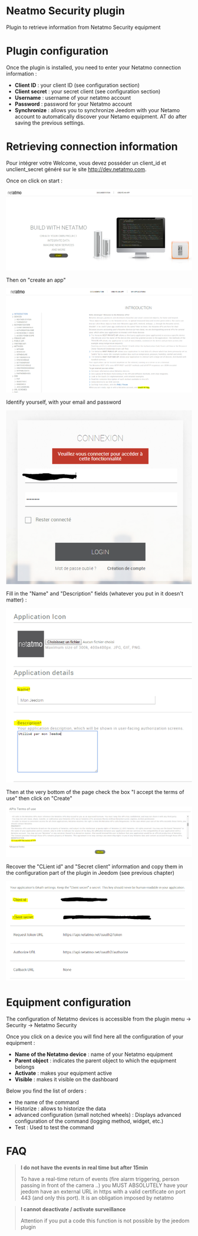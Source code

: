 # Neatmo Security plugin

Plugin to retrieve information from Netatmo Security equipment

# Plugin configuration

Once the plugin is installed, you need to enter your Netatmo connection information :

-   **Client ID** : your client ID (see configuration section)
-   **Client secret** : your secret client (see configuration section)
-   **Username** : username of your netatmo account
-   **Password** : password for your Netatmo account
-   **Synchronize** : allows you to synchronize Jeedom with your Netamo account to automatically discover your Netamo equipment. AT
    do after saving the previous settings.

# Retrieving connection information

Pour intégrer votre Welcome, vous devez posséder un client\_id et unclient\_secret généré sur le site <http://dev.netatmo.com>.

Once on click on start :

![netatmoWelcome10](../images/netatmoWelcome10.png)

Then on "create an app"

![netatmoWelcome11](../images/netatmoWelcome11.png)

Identify yourself, with your email and password

![netatmoWelcome12](../images/netatmoWelcome12.png)

Fill in the "Name" and "Description" fields (whatever you put in it doesn't matter) :

![netatmoWelcome13](../images/netatmoWelcome13.png)

Then at the very bottom of the page check the box "I accept the terms of use" then click on "Create"

![netatmoWelcome14](../images/netatmoWelcome14.png)

Recover the "CLient id" and "Secret client" information and copy them in the configuration part of the plugin in Jeedom (see previous chapter)

![netatmoWelcome15](../images/netatmoWelcome15.png)

# Equipment configuration

The configuration of Netatmo devices is accessible from the plugin menu -> Security -> Netatmo Security

Once you click on a device you will find here all the configuration of your equipment :

-   **Name of the Netatmo device** : name of your Netatmo equipment
-   **Parent object** : indicates the parent object to which the equipment belongs
-   **Activate** : makes your equipment active
-   **Visible** : makes it visible on the dashboard

Below you find the list of orders :

-   the name of the command
-   Historize : allows to historize the data
-   advanced configuration (small notched wheels) : Displays
    advanced configuration of the command (logging method, widget, etc.)
-   Test : Used to test the command

# FAQ

>**I do not have the events in real time but after 15min**
>
>To have a real-time return of events (fire alarm triggering, person passing in front of the camera ..) you MUST ABSOLUTELY have your jeedom have an external URL in https with a valid certificate on port 443 (and only this port). It is an obligation imposed by netatmo

>**I cannot deactivate / activate surveillance**
>
>Attention if you put a code this function is not possible by the jeedom plugin
